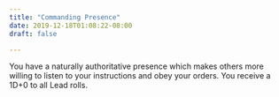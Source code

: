```yaml
---
title: "Commanding Presence"
date: 2019-12-18T01:08:22-08:00
draft: false

---
```


You have a naturally authoritative presence which makes others more willing to listen to your instructions and obey your orders. You receive a 1D+0 to all Lead rolls.